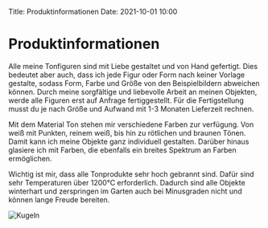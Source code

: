Title: Produktinformationen
Date: 2021-10-01 10:00

# Produktinformationen
Alle meine Tonfiguren sind mit Liebe gestaltet und von Hand gefertigt.
Dies bedeutet aber auch, dass ich jede Figur oder Form nach keiner Vorlage gestalte, sodass Form, Farbe und Größe von den Beispielbildern abweichen können.
Durch meine sorgfältige und liebevolle Arbeit an meinen Objekten, werde alle Figuren erst auf Anfrage fertiggestellt.
Für die Fertigstellung musst du je nach Größe und Aufwand mit 1-3 Monaten Lieferzeit rechnen. 

Mit dem Material Ton stehen mir verschiedene Farben zur verfügung.
Von weiß mit Punkten, reinem weiß, bis hin zu rötlichen und braunen Tönen.
Damit kann ich meine Objekte ganz individuell gestalten.
Darüber hinaus glasiere ich mit Farben, die ebenfalls ein breites Spektrum an Farben ermöglichen. 

Wichtig ist mir, dass alle Tonprodukte sehr hoch gebrannt sind. 
Dafür sind sehr Temperaturen über 1200°C erforderlich.
Dadurch sind alle Objekte winterhart und zerspringen im Garten auch bei Minusgraden nicht und können lange Freude bereiten. 

![Kugeln]({static}/images/dame-mit-hut.jpg)
